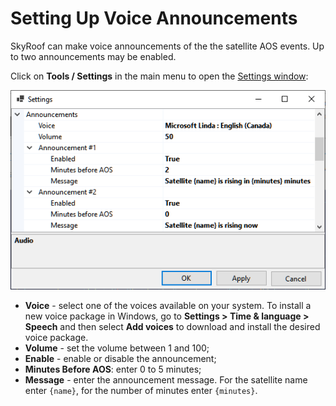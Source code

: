 # Setting Up Voice Announcements

SkyRoof can make voice announcements of the the satellite AOS events. Up to two announcements may be enabled.

Click on **Tools / Settings** in the main menu to open the [Settings window](settings_window.md):

![Voice Announcement Settings](../images/voice_announcement_settings.png)

- **Voice** - select one of the voices available on your system. To install a new voice package in Windows, 
    go to **Settings > Time & language > Speech** and then select **Add voices** to download and install 
    the desired voice package.
- **Volume** - set the volume between 1 and 100;
- **Enable** - enable or disable the announcement;
- **Minutes Before AOS**: enter 0 to 5 minutes;
- **Message** - enter the announcement message. For the satellite name enter `{name}`, for the number of minutes enter `{minutes}`.
